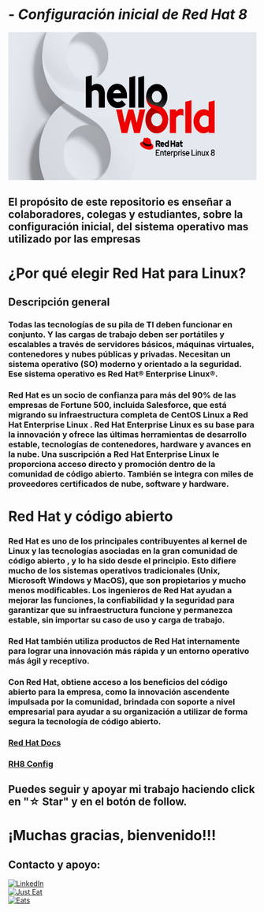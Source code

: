 # - _**Configuración inicial de Red Hat 8**_

<img src="./imagenes/0.-RH8.jpeg" width="700" height="300">

## **El propósito de este repositorio es enseñar a colaboradores, colegas y estudiantes, sobre la configuración inicial, del sistema operativo mas utilizado por las empresas**

# ¿Por qué elegir Red Hat para Linux?
## Descripción general
### Todas las tecnologías de su pila de TI deben funcionar en conjunto. Y las cargas de trabajo deben ser portátiles y escalables a través de servidores básicos, máquinas virtuales, contenedores y nubes públicas y privadas. Necesitan un sistema operativo (SO) moderno y orientado a la seguridad. Ese sistema operativo es Red Hat® Enterprise Linux®.

### Red Hat es un socio de confianza para más del 90% de las empresas de Fortune 500, incluida Salesforce, que está  migrando su infraestructura completa de CentOS Linux a Red Hat Enterprise Linux . Red Hat Enterprise Linux es su base para la innovación y ofrece las últimas herramientas de desarrollo estable, tecnologías de contenedores, hardware y avances en la nube. Una suscripción a Red Hat Enterprise Linux le proporciona acceso directo y promoción dentro de la comunidad de código abierto. También se integra con miles de proveedores certificados de nube, software y hardware.

# Red Hat y código abierto
### Red Hat es uno de los principales contribuyentes al kernel de Linux y las tecnologías asociadas en la gran comunidad de código abierto , y lo ha sido desde el principio. Esto difiere mucho de los sistemas operativos tradicionales (Unix, Microsoft Windows y MacOS), que son propietarios y mucho menos modificables. Los ingenieros de Red Hat ayudan a mejorar las funciones, la confiabilidad y la seguridad para garantizar que su infraestructura funcione y permanezca estable, sin importar su caso de uso y carga de trabajo.

### Red Hat también utiliza productos de Red Hat internamente para lograr una innovación más rápida y un entorno operativo más ágil y receptivo.

### Con Red Hat, obtiene acceso a los beneficios del código abierto para la empresa, como la innovación ascendente impulsada por la comunidad, brindada con soporte a nivel empresarial para ayudar a su organización a utilizar de forma segura la tecnología de código abierto.


### [Red Hat Docs](https://www-redhat-com.translate.goog/en/topics/linux/why-choose-red-hat-enterprise-linux?_x_tr_sl=en&_x_tr_tl=es&_x_tr_hl=es&_x_tr_pto=rq#:~:text=With%20Red%20Hat%2C%20you%20get,safely%20use%20open%20source%20technology.)
### [RH8 Config](./ConfRH8/ConfIni_RH8.md)

## Puedes seguir y apoyar mi trabajo haciendo click en "☆ Star" y en el botón de follow.
# ¡Muchas gracias, bienvenido!!!

## Contacto y apoyo:

[![LinkedIn](https://img.shields.io/badge/Oscar_Florin-0077B5?style=for-the-badge&logo=linkedin&logoColor=white&labelColor=101010)](https://www.linkedin.com/in/oscarflorincontreras)
<br>[![Just Eat](https://img.shields.io/badge/Donaciones_para_tacos_🌮🌮🌮-7A1FA2?style=for-the-badge&logo=aiqfome&logoColor=white)](https://paypal.me/OscarFlorin?country.x=MX&locale.x=es_XC)
<br>[![Eats](https://img.shields.io/badge/Donaciones_alimento_para_gatos🐈🐈-black?style=for-the-badge&logo=uber-eats&logoColor=green)](https://paypal.me/OscarFlorin?country.x=MX&locale.x=es_XC)</br>